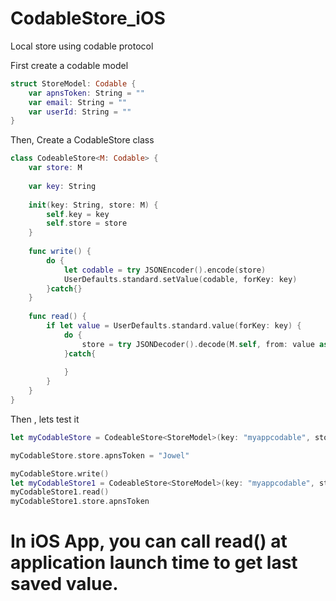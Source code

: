 # CodableStore_iOS
Local store using codable protocol 

First create a codable model 
```Swift
struct StoreModel: Codable {
    var apnsToken: String = ""
    var email: String = ""
    var userId: String = ""
}
```

Then, Create a CodableStore class 
```Swift
class CodeableStore<M: Codable> {
    var store: M
    
    var key: String
    
    init(key: String, store: M) {
        self.key = key
        self.store = store
    }
    
    func write() {
        do {
            let codable = try JSONEncoder().encode(store)
            UserDefaults.standard.setValue(codable, forKey: key)
        }catch{}
    }
    
    func read() {
        if let value = UserDefaults.standard.value(forKey: key) {
            do {
                store = try JSONDecoder().decode(M.self, from: value as! Data)
            }catch{
                
            }
        }
    }
}
```
Then , lets test it 

```Swift
let myCodableStore = CodeableStore<StoreModel>(key: "myappcodable", store: StoreModel())

myCodableStore.store.apnsToken = "Jowel"

myCodableStore.write()
let myCodableStore1 = CodeableStore<StoreModel>(key: "myappcodable", store: StoreModel())
myCodableStore1.read()
myCodableStore1.store.apnsToken
```
# In iOS App, you can call read() at application launch time to get last saved value. 



